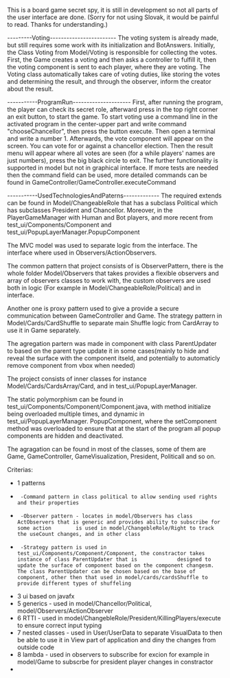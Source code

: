 This is a board game secret spy, it is still in development so not all parts of the user interface are done. (Sorry for not using Slovak, it would be painful to read. Thanks for understanding.)

---------Voting------------------------
The voting system is already made, but still requires some work with its initialization and BotAnswers. 
Initially, the Class Voting from Model/Voting is responsible for collecting the votes. 
First, the Game creates a voting and then asks a controller to fulfill it, then the voting component is sent to each player, where they are voting. 
The Voting class automatically takes care of voting duties, like storing the votes and determining the result, and through the observer, inform the creator about the result.

-----------ProgramRun---------------------
First, after running the program, the player can check its secret role, afterward press in the top right corner an exit button, to start the game. 
To start voting use a command line in the activated program in the center-upper part and write command "chooseChancellor", then press the button execute. 
Then open a terminal and write a number 1. Afterwards, the vote component will appear on the screen. You can vote for or against a chancellor election. 
Then the result menu will appear where all votes are seen (for a while players' names are just numbers), press the big black circle to exit. 
The further functionality is supported in model but not in graphical interface. 
If more tests are needed then the command field can be used, more detailed commands can be found in GameController/GameController.executeCommand

-----------UsedTechnologiesAndPaterns-------------
The required extends can be found in Model/ChangeableRole that has a subclass Political which has subclasses President and Chancellor. 
Moreover, in the PlayerGameManager with Human and Bot players, and more recent from test_ui/Components/Component and test_ui/PopupLayerManager.PopupComponent

The MVC model was used to separate logic from the interface. The interface where used in Observers/ActionObservers.

The common pattern that project consists of is ObserverPattern, there is the whole folder Model/Observers that takes provides a flexible observers and array of observers classes to work with, 
the custom observers are used both in logic (For example in Model/ChangeableRole/Political) and in interface. 

Another one is proxy pattern used to give a provide a secure communication between GameController and Game. 
The strategy pattern in Model/Cards/CardShuffle to separate main Shuffle logic from CardArray to use it in Game separately.

The agregation partern was made in component with class ParentUpdater to based on the parent type update it in some cases(mainly to hide and reveal the surface with the component itseld, and potentially to automaticly remove component from vbox when needed) 

The project consists of inner classes for instance Model/Cards/CardsArray/Card, and in test_ui/PopupLayerManager.

The static polymorphism can be found in test_ui/Components/Component/Component.java, with method initialize being overloaded multiple times, and dynamic in test_ui/PopupLayerManager.
PopupComponent, where the setComponent method was overloaded to ensure that at the start of the program all popup components are hidden and deactivated.

The agragation can be found in most of the classes, some of them are Game, GameController, GameVisualization, President, Politicall and so on.

Criterias:
- 1 patterns
-      -Command pattern in class political to allow sending used rights and their properties
-      -Observer pattern - locates in model/Observers has class ActObservers that is generic and provides ability to subscribe for some action        is used in model/ChangebleRole/Right to track the useCount changes, and in other class
-      -Strategy pattern is used in test_ui/Components/Component/Component, the constractor takes instance of class ParentUpdater that is             designed to update the surface of component based on the component changesm. The class ParentUpdater can be chosen based on the base of        component, other then that used in model/cards/cardsShuffle to provide different types of shuffeling 
- 3 ui based on javafx
- 5 generics - used in model/Chancellor/Political, model/Observers/ActionObserver
- 6 RTTI - used in model/ChangebleRole/President/KillingPlayers/execute to ensure correct input typing
- 7 nested classes - used in User/UserData to separate VisualData to then be able to use it in View part of application and diny the changes     from outside code
- 8 lambda - used in observers to subscribe for excion for example in model/Game to subscrbe for president player changes in constractor
- 
